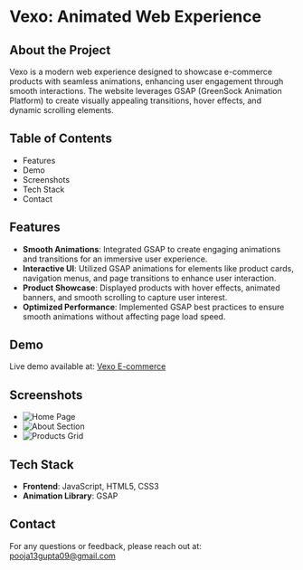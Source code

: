 # Vexo: Animated Web Experience

## About the Project
Vexo is a modern web experience designed to showcase e-commerce products with seamless animations, enhancing user engagement through smooth interactions. The website leverages GSAP (GreenSock Animation Platform) to create visually appealing transitions, hover effects, and dynamic scrolling elements.

## Table of Contents
- Features
- Demo
- Screenshots
- Tech Stack
- Contact

## Features
- **Smooth Animations**: Integrated GSAP to create engaging animations and transitions for an immersive user experience.
- **Interactive UI**: Utilized GSAP animations for elements like product cards, navigation menus, and page transitions to enhance user interaction.
- **Product Showcase**: Displayed products with hover effects, animated banners, and smooth scrolling to capture user interest.
- **Optimized Performance**: Implemented GSAP best practices to ensure smooth animations without affecting page load speed.

## Demo
Live demo available at: [Vexo E-commerce](https://gpooja13.github.io/Vexo-Ecommerce/)

## Screenshots
- ![Home Page](https://res.cloudinary.com/cloudtrial/image/upload/v1743977807/vexo-ecommerce_wio3s3.png)
- ![About Section]([https://example.com/image.png](https://res.cloudinary.com/cloudtrial/image/upload/v1743977807/Screenshot_2025-03-31_at_8.39.49_PM_qjvzsv.png))
- ![Products Grid](https://res.cloudinary.com/cloudtrial/image/upload/v1743977807/Screenshot_2025-03-31_at_8.40.11_PM_hfqo4e.png)

## Tech Stack
- **Frontend**: JavaScript, HTML5, CSS3
- **Animation Library**: GSAP

## Contact
For any questions or feedback, please reach out at: [pooja13gupta09@gmail.com](mailto:pooja13gupta09@gmail.com)

